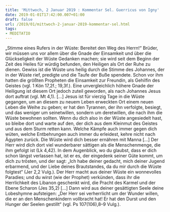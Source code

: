 ```yaml
---
title: 'Mittwoch, 2 Januar 2019 : Kommentar Sel. Guerricus von Igny'
date: 2019-01-01T17:42:00.007+01:00
draft: false
url: /2019/01/mittwoch-2-januar-2019-kommentar-sel.html
tags: 
- MEDITATIO
---
```


„Stimme eines Rufers in der Wüste: Bereitet den Weg des Herrn!“ Brüder, wir müssen uns vor allem über die Gnade der Einsamkeit und über die Glückseligkeit der Wüste Gedanken machen; sie wird seit dem Beginn der Zeit des Heiles für würdig befunden, den Heiligen als Ort der Ruhe zu dienen. Gewiss ist die Wüste uns heilig durch die Stimme des Johannes, der in der Wüste rief, predigte und die Taufe der Buße spendete. Schon vor ihm hatten die größten Propheten die Einsamkeit zur Freundin, als Gehilfin des Geistes (vgl. 1 Kön 17,2f.; 19,3f.). Eine unvergleichlich höhere Gnade der Heiligung ist diesem Ort jedoch zuteil geworden, als nach Johannes Jesus dort auftrat (vgl. Mt 4,1). \[...\] Jesus ist für vierzig Tage in die Wüste gegangen, um an diesem zu neuem Leben erweckten Ort einem neuen Leben die Weihe zu geben; er hat den Tyrannen, der ihn verfolgte, besiegt, und das weniger um seinetwillen, sondern um deretwillen, die nach ihm die Wüste bewohnen sollten. Wenn du dich also in der Wüste angesiedelt hast, so bleibe dort und warte auf den, der dich aus dem Kleinmut des Geistes und aus dem Sturm retten kann. Welche Kämpfe auch immer gegen dich wüten, welche Entbehrungen auch immer du erleidest, kehre nicht nach Ägypten zurück. Die Wüste wird dich besser ernähren mit Manna \[...\] Der Herr wird dich dort viel wunderbarer sättigen als die Menschenmenge, die ihm gefolgt ist (Lk 4,42). In dem Augenblick, wo du glaubst, dass er dich schon längst verlassen hat, ist er es, der eingedenk seiner Güte kommt, um dich zu trösten, und der sagt: „Ich habe deiner gedacht, mich deiner Jugend erbarmend, und der Liebe deines Brautstandes, da du mir durch die Wüste folgtest“ (Jer 2,2 Vulg.). Der Herr macht aus deiner Wüste ein wonnevolles Paradies; und du wirst (wie der Prophet) verkünden, dass ihr die Herrlichkeit des Libanon geschenkt wird, die Pracht des Karmel und der Ebene Scharon (Jes 35,2) \[...\] Dann wird aus deiner gesättigten Seele deine Lobeshymne aufsteigen: „Der Herr sei verherrlicht um der Wunder willen, die er an den Menschenkindern vollbracht hat! Er hat den Durst und den Hunger der Seelen gestillt“ (vgl. Ps 107(106),8–9 Vulg.).
